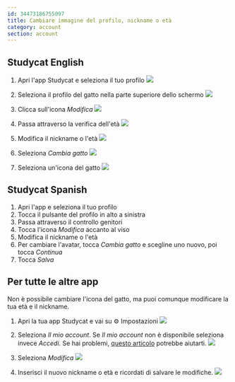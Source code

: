 ```yaml
---
id: 34473186755097
title: Cambiare immagine del profilo, nickname o età
category: account
section: account
---
```

## Studycat English

1. Apri l'app Studycat e seleziona il tuo profilo
![](https://help.studycat.com/hc/article_attachments/34473186682009)

2. Seleziona il profilo del gatto nella parte superiore dello schermo
![](https://help.studycat.com/hc/article_attachments/34473186684953)

3. Clicca sull'icona _Modifica_
![](https://help.studycat.com/hc/article_attachments/34473186707865)

4. Passa attraverso la verifica dell'età
![](https://help.studycat.com/hc/article_attachments/34473186715801)

5. Modifica il nickname o l'età
![](https://help.studycat.com/hc/article_attachments/34473186721561)

6. Seleziona _Cambia gatto_
![](https://help.studycat.com/hc/article_attachments/34473186726041)

7. Seleziona un'icona del gatto
![](https://help.studycat.com/hc/article_attachments/34473149798937)

## Studycat Spanish

1. Apri l'app e seleziona il tuo profilo
2. Tocca il pulsante del profilo in alto a sinistra 
3. Passa attraverso il controllo genitori
4. Tocca l'icona _Modifica_ accanto al viso
5. Modifica il nickname o l'età
6. Per cambiare l'avatar, tocca _Cambia gatto_ e scegline uno nuovo, poi tocca _Continua_
7. Tocca _Salva_

## Per tutte le altre app

Non è possibile cambiare l'icona del gatto, ma puoi comunque modificare la tua età e il nickname.

1. Apri la tua app Studycat e vai su ⚙️ Impostazioni
![](https://help.studycat.com/hc/article_attachments/34473149804697)

2. Seleziona _Il mio account_. Se _Il mio account_ non è disponibile seleziona invece _Accedi_. Se hai problemi, [questo articolo](https://help.studycat.com/hc/en-us/articles/360051281554-Access-your-free-trial-or-subscription) potrebbe aiutarti.
![](https://help.studycat.com/hc/article_attachments/34473149811993)

3. Seleziona _Modifica_ ![](https://help.studycat.com/hc/article_attachments/34473186746521)

4. Inserisci il nuovo nickname o età e ricordati di salvare le modifiche.
![](https://help.studycat.com/hc/article_attachments/34473149816729)


